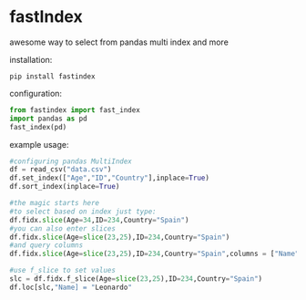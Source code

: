 # fastIndex
awesome way to select from pandas multi index and more

installation:
```
pip install fastindex
```
configuration:

```python
from fastindex import fast_index
import pandas as pd
fast_index(pd)
```
example usage:
```python
#configuring pandas MultiIndex
df = read_csv("data.csv")
df.set_index(["Age","ID","Country"],inplace=True)
df.sort_index(inplace=True)

#the magic starts here
#to select based on index just type:
df.fidx.slice(Age=34,ID=234,Country="Spain")
#you can also enter slices
df.fidx.slice(Age=slice(23,25),ID=234,Country="Spain")
#and query columns
df.fidx.slice(Age=slice(23,25),ID=234,Country="Spain",columns = ["Name"])

#use f_slice to set values
slc = df.fidx.f_slice(Age=slice(23,25),ID=234,Country="Spain")
df.loc[slc,"Name] = "Leonardo"
```
